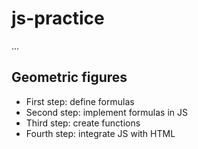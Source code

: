 # js-practice

...

## Geometric figures

- First step: define formulas
- Second step: implement formulas in JS
- Third step: create functions
- Fourth step: integrate JS with HTML